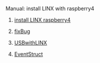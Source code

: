 Manual: install LINX with raspberry4

1. [install LINX raspberry4](file/InstallLINXRaspberry4.md)

2. [fixBug](file/FixNameChipRaspberry.md)

3. [USBwithLINX](file/USBwithLINX.md)

4. [EventStruct](file/EventStruct.md)

